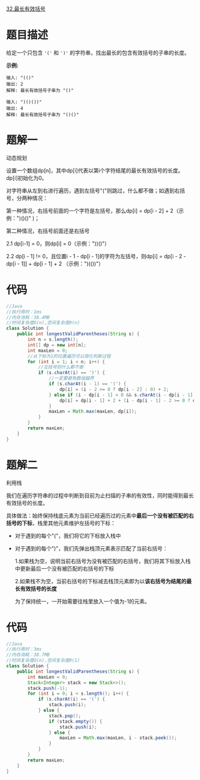 [32.最长有效括号](https://leetcode-cn.com/problems/longest-valid-parentheses/)

# 题目描述

给定一个只包含 `'('` 和 `')'` 的字符串，找出最长的包含有效括号的子串的长度。

**示例:**

```
输入: "(()"
输出: 2
解释: 最长有效括号子串为 "()"

输入: ")()())"
输出: 4
解释: 最长有效括号子串为 "()()"
```

# 题解一

动态规划

设置一个数组dp[n]，其中dp[i]代表以第i个字符结尾的最长有效括号的长度。dp[i]初始化为0。

对字符串从左到右进行遍历，遇到左括号"("则跳过，什么都不做；如遇到右括号，分两种情况：

第一种情况，右括号前面的一个字符是左括号，那么dp[i] = dp[i - 2] + 2（示例：")()()" )；

第二种情况，右括号前面还是右括号

2.1 dp[i-1] = 0，则dp[i] = 0（示例："))()"）

2.2 dp[i - 1] != 0，且位置i - 1 - dp[i - 1]的字符为左括号，则dp[i] = dp[i - 2 - dp[i - 1]] + dp[i - 1] + 2  （示例：")(())"）

# 代码

```java
//Java
//执行用时：1ms
//内存消耗：38.4MB
//时间复杂度O(n),空间复杂度0(n)
class Solution {
    public int longestValidParentheses(String s) {
        int n = s.length();
        int[] dp = new int[n];
        int maxLen = 0;
        //从下标为1的位置遍历可以简化判断过程
        for (int i = 1; i < n; i++) {
            //左括号则什么都不做
            if (s.charAt(i) == ')') {
                //一定要避免数组越界
                if (s.charAt(i - 1) == '(') {
                    dp[i] = (i - 2 >= 0 ? dp[i - 2] : 0) + 2;
                } else if (i - dp[i - 1] > 0 && s.charAt(i - dp[i - 1] - 1) == '(') {
                    dp[i] = dp[i - 1] + 2 + (i - dp[i - 1] - 2 >= 0 ? dp[i - dp[i - 1] - 2] : 0);
                }
                maxLen = Math.max(maxLen, dp[i]);
            }
        }
        return maxLen;
    }
}
```



# 题解二

利用栈

我们在遍历字符串的过程中判断到目前为止扫描的子串的有效性，同时能得到最长有效括号的长度。

具体做法：始终保持栈底元素为当前已经遍历过的元素中**最后一个没有被匹配的右括号的下标**，栈里其他元素维护左括号的下标：

- 对于遇到的每个"("，我们将它的下标放入栈中

- 对于遇到的每个")"，我们先弹出栈顶元素表示匹配了当前右括号：

  1.如果栈为空，说明当前右括号为没有被匹配的右括号，我们将其下标放入栈中更新最后一个没有被匹配的右括号的下标

  2.如果栈不为空，当前右括号的下标减去栈顶元素即为以**该右括号为结尾的最长有效括号的长度**

  为了保持统一，一开始需要往栈里放入一个值为-1的元素。

# 代码

```java
//Java
//执行用时：3ms
//内存消耗：38.7MB
//时间复杂度O(n),空间复杂度0(1)
class Solution {
    public int longestValidParentheses(String s) {
        int maxLen = 0;
        Stack<Integer> stack = new Stack<>();
        stack.push(-1);
        for (int i = 0; i < s.length(); i++) {
            if (s.charAt(i) == '(') {
                stack.push(i);
            } else {
                stack.pop();
                if (stack.empty()) {
                    stack.push(i);
                } else {
                    maxLen = Math.max(maxLen, i - stack.peek());
                }
            }
        }
        return maxLen;
    }
}
```

